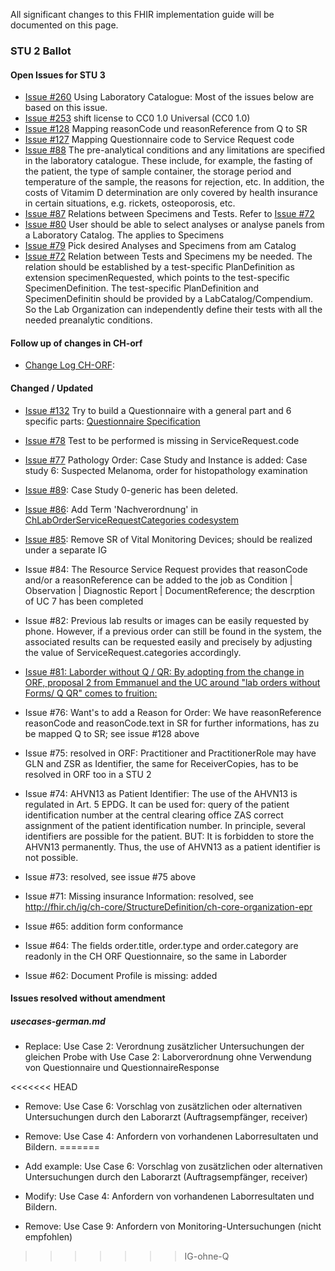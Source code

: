 <!-- markdownlint-disable MD001 MD041 -->

All significant changes to this FHIR implementation guide will be documented on this page.

### STU 2 Ballot

#### Open Issues for STU 3

* [Issue #260](https://github.com/hl7ch/ch-lab-order/issues/260) Using Laboratory Catalogue: Most of the issues below are based on this issue.
* [Issue #253](https://github.com/hl7ch/ch-lab-order/issues/253) shift license to CC0 1.0 Universal (CC0 1.0)
* [Issue #128](https://github.com/hl7ch/ch-lab-order/issues/128) Mapping reasonCode und reasonReference from Q to SR
* [Issue #127](https://github.com/hl7ch/ch-lab-order/issues/127) Mapping Questionnaire code to Service Request code
* [Issue #88](https://github.com/hl7ch/ch-lab-order/issues/88) The pre-analytical conditions and any limitations are specified in the laboratory catalogue. These include, for example, the fasting of the patient, the type of sample container, the storage period and temperature of the sample, the reasons for rejection, etc. In addition, the costs of Vitamim D determination are only covered by health insurance in certain situations, e.g. rickets, osteoporosis, etc.
* [Issue #87](https://github.com/hl7ch/ch-lab-order/issues/87) Relations between Specimens and Tests. Refer to [Issue #72](https://github.com/hl7ch/ch-lab-order/issues/72)
* [Issue #80](https://github.com/hl7ch/ch-lab-order/issues/80) User should be able to select analyses or analyse panels from a Laboratory Catalog. The applies to Specimens
* [Issue #79](https://github.com/hl7ch/ch-lab-order/issues/79) Pick desired Analyses and Specimens from am Catalog
* [Issue #72](https://github.com/hl7ch/ch-lab-order/issues/72) Relation between Tests and Specimens my be needed. The relation should be established by a test-specific PlanDefinition as extension specimenRequested, which points to the test-specific SpecimenDefinition. The test-specific PlanDefinition and SpecimenDefinitin should be provided by a LabCatalog/Compendium. So the Lab Organization can independently define their tests with all the needed preanalytic conditions.

#### Follow up of changes in CH-orf

* [Change Log CH-ORF](http://build.fhir.org/ig/hl7ch/ch-orf/changelog.html):

#### Changed / Updated

* [Issue #132](https://github.com/hl7ch/ch-lab-order/issues/132) Try to build a Questionnaire with a general part and 6 specific parts: [Questionnaire Specification](http://build.fhir.org/ig/hl7ch/ch-lab-order/Questionnaire-LabOrder-form.html)

* [Issue #78](https://github.com/hl7ch/ch-lab-order/issues/78) Test to be performed is missing in ServiceRequest.code

* [Issue #77](https://github.com/hl7ch/ch-lab-order/issues/77) Pathology Order: Case Study and Instance is added: Case study 6: Suspected Melanoma, order for histopathology examination
* [Issue #89](https://github.com/hl7ch/ch-lab-order/issues/89): Case Study 0-generic has been deleted.
* [Issue #86](https://github.com/hl7ch/ch-lab-order/issues/86): Add Term 'Nachverordnung' in [ChLabOrderServiceRequestCategories codesystem](https://fhir.ch/ig/ch-lab-order/CodeSystem-ServiceRequest.categories.html)
* [Issue #85](https://github.com/hl7ch/ch-lab-order/issues/85): Remove SR of Vital Monitoring Devices; should be realized under a separate IG
* Issue #84: The Resource Service Request provides that reasonCode and/or a reasonReference can be added to the job as Condition | Observation | Diagnostic Report | DocumentReference; the descrption of UC 7 has been completed
* Issue #82: Previous lab results or images can be easily requested by phone. However, if a previous order can still be found in the system, the associated results can be requested easily and precisely by adjusting the value of ServiceRequest.categories accordingly.

* [Issue #81: Laborder without Q / QR: By adopting from the change in ORF, proposal 2 from Emmanuel and the UC around "lab orders without Forms/ Q QR" comes to fruition:](https://github.com/hl7ch/ch-rad-order/issues/18#issue-1001931518)
* Issue #76: Want's to add a Reason for Order: We have reasonReference reasonCode and reasonCode.text in SR for further informations, has zu be mapped Q to SR; see issue #128 above
* Issue #75: resolved in ORF: Practitioner and PractitionerRole may have GLN and ZSR as Identifier, the same for ReceiverCopies, has to be resolved in ORF too in a STU 2
* Issue #74: AHVN13 as Patient Identifier: The use of the AHVN13 is regulated in Art. 5 EPDG. It can be used for: query of the patient identification number at the central clearing office ZAS
correct assignment of the patient identification number. In principle, several identifiers are possible for the patient. BUT: It is forbidden to store the AHVN13 permanently. Thus, the use of AHVN13 as a patient identifier is not possible.
* Issue #73: resolved, see issue #75 above
* Issue #71: Missing insurance Information: resolved, see <http://fhir.ch/ig/ch-core/StructureDefinition/ch-core-organization-epr>
* Issue #65: addition form conformance
* Issue #64: The fields order.title, order.type and order.category are readonly in the CH ORF Questionnaire, so the same in Laborder
* Issue #62: Document Profile is missing: added

#### Issues resolved without amendment

##### usecases-german.md

* Replace: Use Case 2: Verordnung zusätzlicher Untersuchungen der gleichen Probe with Use Case 2: Laborverordnung ohne Verwendung von Questionnaire und QuestionnaireResponse

<<<<<<< HEAD
* Remove: Use Case 6: Vorschlag von zusätzlichen oder alternativen Untersuchungen durch den Laborarzt (Auftragsempfänger, receiver)

* Remove: Use Case 4: Anfordern von vorhandenen Laborresultaten und Bildern. 
=======
* Add example:  Use Case 6: Vorschlag von zusätzlichen oder alternativen Untersuchungen durch den Laborarzt (Auftragsempfänger, receiver)

* Modify: Use Case 4: Anfordern von vorhandenen Laborresultaten und Bildern.

* Remove: Use Case 9: Anfordern von Monitoring-Untersuchungen (nicht empfohlen)
>>>>>>> IG-ohne-Q
